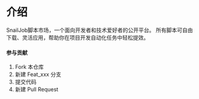 
# 介绍
SnailJob脚本市场，一个面向开发者和技术爱好者的公开平台。
所有脚本可自由下载、灵活应用，帮助你在项目开发自动化任务中轻松提效。

#### 参与贡献

1.  Fork 本仓库
2.  新建 Feat_xxx 分支
3.  提交代码
4.  新建 Pull Request

